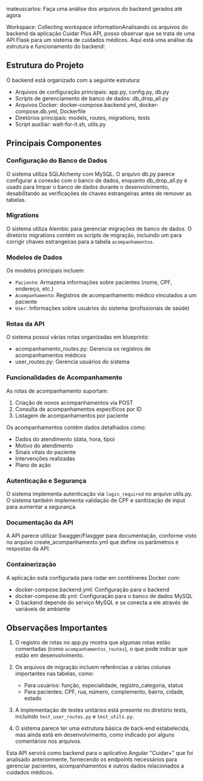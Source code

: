 mateuscarlos: Faça uma análise dos arquivos do backend gerados até agora

Workspace: Collecting workspace informationAnalisando os arquivos do backend da aplicação Cuidar Plus API, posso observar que se trata de uma API Flask para um sistema de cuidados médicos. Aqui está uma análise da estrutura e funcionamento do backend:

## Estrutura do Projeto

O backend está organizado com a seguinte estrutura:
- Arquivos de configuração principais: app.py, config.py, db.py
- Scripts de gerenciamento de banco de dados: db_drop_all.py
- Arquivos Docker: docker-compose.backend.yml, docker-compose.db.yml, Dockerfile
- Diretórios principais: models, routes, migrations, tests
- Script auxiliar: wait-for-it.sh, utils.py

## Principais Componentes

### Configuração do Banco de Dados
O sistema utiliza SQLAlchemy com MySQL. O arquivo db.py parece configurar a conexão com o banco de dados, enquanto db_drop_all.py é usado para limpar o banco de dados durante o desenvolvimento, desabilitando as verificações de chaves estrangeiras antes de remover as tabelas.

### Migrations
O sistema utiliza Alembic para gerenciar migrações de banco de dados. O diretório migrations contém os scripts de migração, incluindo um para corrigir chaves estrangeiras para a tabela `acompanhamentos`.

### Modelos de Dados
Os modelos principais incluem:
- `Paciente`: Armazena informações sobre pacientes (nome, CPF, endereço, etc.)
- `Acompanhamento`: Registros de acompanhamento médico vinculados a um paciente
- `User`: Informações sobre usuários do sistema (profissionais de saúde)

### Rotas da API
O sistema possui várias rotas organizadas em blueprints:
- acompanhamento_routes.py: Gerencia os registros de acompanhamentos médicos
- user_routes.py: Gerencia usuários do sistema

### Funcionalidades de Acompanhamento
As rotas de acompanhamento suportam:
1. Criação de novos acompanhamentos via POST
2. Consulta de acompanhamentos específicos por ID
3. Listagem de acompanhamentos por paciente

Os acompanhamentos contêm dados detalhados como:
- Dados do atendimento (data, hora, tipo)
- Motivo do atendimento
- Sinais vitais do paciente
- Intervenções realizadas
- Plano de ação

### Autenticação e Segurança
O sistema implementa autenticação via `login_required` no arquivo utils.py. O sistema também implementa validação de CPF e sanitização de input para aumentar a segurança.

### Documentação da API
A API parece utilizar Swagger/Flasgger para documentação, conforme visto no arquivo create_acompanhamento.yml que define os parâmetros e respostas da API.

### Containerização
A aplicação está configurada para rodar em contêineres Docker com:
- docker-compose.backend.yml: Configuração para o backend
- docker-compose.db.yml: Configuração para o banco de dados MySQL
- O backend depende do serviço MySQL e se conecta a ele através de variáveis de ambiente

## Observações Importantes

1. O registro de rotas no app.py mostra que algumas rotas estão comentadas (como `acompanhamentos_routes`), o que pode indicar que estão em desenvolvimento.

2. Os arquivos de migração incluem referências a várias colunas importantes nas tabelas, como:
   - Para usuários: função, especialidade, registro_categoria, status
   - Para pacientes: CPF, rua, número, complemento, bairro, cidade, estado

3. A implementação de testes unitários está presente no diretório tests, incluindo `test_user_routes.py` e `test_utils.py`.

4. O sistema parece ter uma estrutura básica de back-end estabelecida, mas ainda está em desenvolvimento, como indicado por alguns comentários nos arquivos.

Esta API servirá como backend para o aplicativo Angular "Cuidar+" que foi analisado anteriormente, fornecendo os endpoints necessários para gerenciar pacientes, acompanhamentos e outros dados relacionados a cuidados médicos.